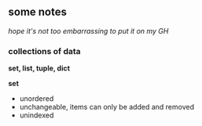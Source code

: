 ## some notes
*hope it's not too embarrassing to put it on my GH*

### collections of data
**set, list, tuple, dict**

**set**
- unordered
- unchangeable, items can only be added and removed 
- unindexed
